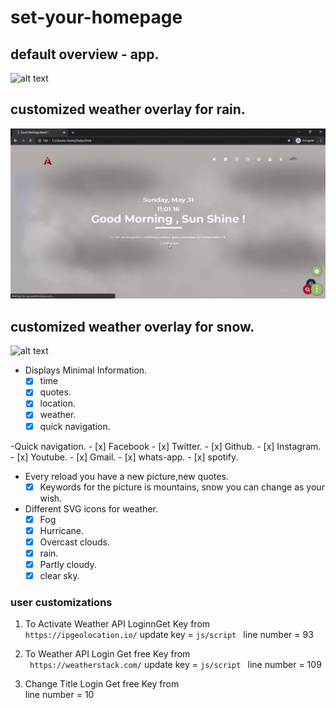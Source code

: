 # set-your-homepage

## default overview - app.
![alt text](images/app.gif)

## customized weather overlay for rain.
![alt text](images/rainOverlay.gif)

## customized weather overlay for snow.
![alt text](images/snowOverlay.gif)

- Displays Minimal Information.
    - [x] time
    - [x] quotes.
    - [x] location.
    - [x] weather.
    - [x] quick navigation.
    
-Quick navigation.
    - [x] Facebook
    - [x] Twitter.
    - [x] Github.
    - [x] Instagram.
    - [x] Youtube.
    - [x] Gmail.
    - [x] whats-app.
    - [x] spotify.
    
- Every reload you have a new picture,new quotes.
     -[x] Keywords for the picture is mountains, snow you can change as your wish.
    
- Different SVG icons for weather.
     - [x] Fog
     - [x] Hurricane.
     - [x] Overcast clouds.
     - [x] rain. 
     - [x] Partly cloudy. 
     - [x] clear sky.

### user customizations

1. To Activate Weather API
  LoginnGet Key from  
``` https://ipgeolocation.io/ ```
update key =  ```js/script ```
line number = 93

2. To Weather API
  Login Get free Key from  
``` https://weatherstack.com/```
update key =  ```js/script ```
line number = 109

3. Change Title
  Login Get free Key from  
line number = 10




